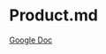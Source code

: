 # Product.md
[Google Doc](https://docs.google.com/document/d/15O6GYaxo_V2zYkJrGHIWVLwGkrqh2uj2EvN_Iz3mr2c/edit)